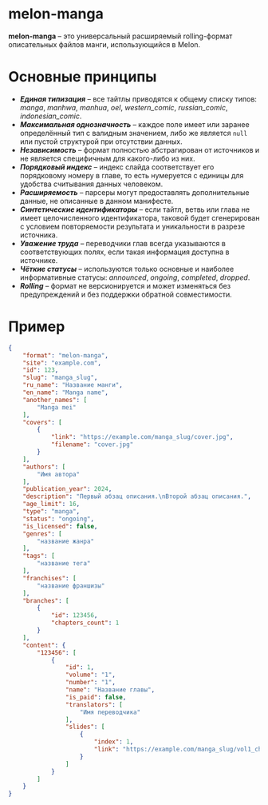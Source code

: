 # melon-manga
**melon-manga** – это универсальный расширяемый rolling-формат описательных файлов манги, использующийся в Melon.

# Основные принципы
* _**Единая типизация**_ – все тайтлы приводятся к общему списку типов: _manga_, _manhwa_, _manhua_, _oel_, _western_comic_, _russian_comic_, _indonesian_comic_.
* _**Максимальная однозначность**_ – каждое поле имеет или заранее определённый тип с валидным значением, либо же является `null` или пустой структурой при отсутствии данных.
* _**Независимость**_ – формат полностью абстрагирован от источников и не является специфичным для какого-либо из них.
* _**Порядковый индекс**_ – индекс слайда соответствует его порядковому номеру в главе, то есть нумеруется с единицы для удобства считывания данных человеком.
* _**Расширяемость**_ – парсеры могут предоставлять дополнительные данные, не описанные в данном манифесте.
* _**Синтетические идентификаторы**_ – если тайтл, ветвь или глава не имеет целочисленного идентификатора, таковой будет сгенерирован с условием повторяемости результата и уникальности в разрезе источника.
* _**Уважение труда**_ – переводчики глав всегда указываются в соответствующих полях, если такая информация доступна в источнике.
* _**Чёткие статусы**_ – используются только основные и наиболее информативные статусы: _announced_, _ongoing_, _completed_, _dropped_.
* _**Rolling**_ – формат не версионируется и может изменяться без предупреждений и без поддержки обратной совместимости.

# Пример
```json
{
	"format": "melon-manga",
	"site": "example.com",
	"id": 123,
	"slug": "manga_slug",
	"ru_name": "Название манги",
	"en_name": "Manga name",
	"another_names": [
		"Manga mei"
	],
	"covers": [
		{
			"link": "https://example.com/manga_slug/cover.jpg",
			"filename": "cover.jpg"
		}
	],
	"authors": [
		"Имя автора"
	],
	"publication_year": 2024,
	"description": "Первый абзац описания.\nВторой абзац описания.",
	"age_limit": 16,
	"type": "manga",
	"status": "ongoing",
	"is_licensed": false,
	"genres": [
		"название жанра"
	],
	"tags": [
		"название тега"
	],
	"franchises": [
		"название франшизы"
	],
	"branches": [
		{
			"id": 123456,
			"chapters_count": 1
		}
	],
	"content": {
		"123456": [
			{
				"id": 1,
				"volume": "1",
				"number": "1",
				"name": "Название главы",
				"is_paid": false,
				"translators": [
					"Имя переводчика"
				],
				"slides": [
					{
						"index": 1,
						"link": "https://example.com/manga_slug/vol1_ch1/1.jpg"
					}
				]
			}
		]
	}
}
```
